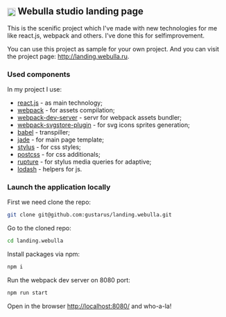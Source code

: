 ## <img src="http://webulla.ru/static/logo-60x60.png" width="19px" height="19px" style="vertical-align: middle;" /> Webulla studio landing page

This is the scenific project which I've made with new technologies for me like react.js, webpack and others. I've done this for selfimprovement. 

You can use this project as sample for your own project. And you can visit the project page: http://landing.webulla.ru.

### Used components
In my project I use:
* [react.js](https://facebook.github.io/react/) - as main technology;
* [webpack](https://webpack.github.io/) - for assets compilation;
* [webpack-dev-server](https://webpack.github.io/docs/webpack-dev-server.html) - servr for webpack assets bundler;
* [webpack-svgstore-plugin](https://www.npmjs.com/package/webpack-svgstore-plugin) - for svg icons sprites generation;
* [babel](https://babeljs.io/) - transpiller;
* [jade](http://jade-lang.com/) - for main page template;
* [stylus](http://stylus-lang.com/) - for css styles;
* [postcss](https://github.com/postcss/postcss) - for css additionals;
* [rupture](https://github.com/jescalan/rupture) - for stylus media queries for adaptive;
* [lodash](https://lodash.com/) - helpers for js.


### Launch the application locally
First we need clone the repo:
```bash
git clone git@github.com:gustarus/landing.webulla.git
```

Go to the cloned repo:
```bash
cd landing.webulla
```

Install packages via npm:
```bash
npm i
```

Run the webpack dev server on 8080 port:
```bash
npm run start
```

Open in the browser [http://localhost:8080/](http://localhost:8080/) and who-a-la!
